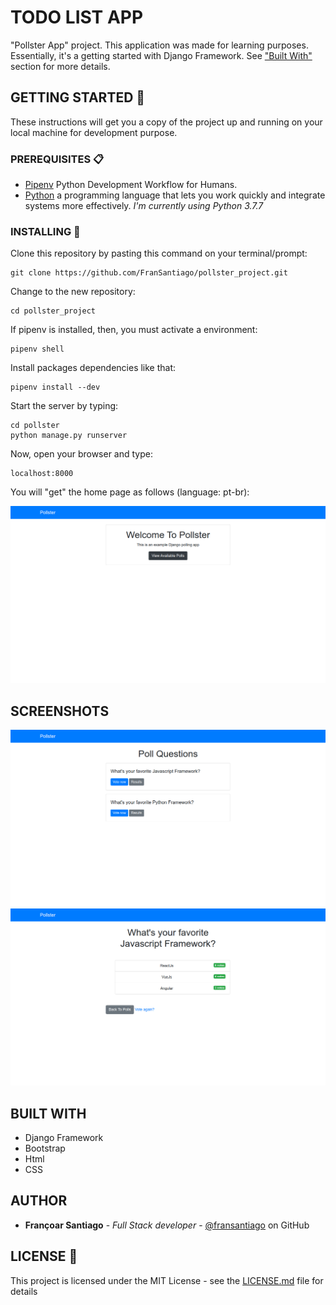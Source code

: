 # TODO LIST APP

"Pollster App" project. This application was made for learning purposes. Essentially, it's a getting started with Django Framework. See ["Built With"](#built-with) section for more details.

## GETTING STARTED 🚀

These instructions will get you a copy of the project up and running on your local machine for development purpose.

### PREREQUISITES 📋

- [Pipenv](https://github.com/pypa/pipenv/) Python Development Workflow for Humans.
- [Python](https://www.mongodb.com/)  a programming language that lets you work quickly and integrate systems more effectively. *I'm currently using Python 3.7.7*

### INSTALLING 🔧

Clone this repository by pasting this command on your terminal/prompt:

```
git clone https://github.com/FranSantiago/pollster_project.git
```

Change to the new repository:

```
cd pollster_project
```

If pipenv is installed, then, you must activate a environment:

```
pipenv shell
```

Install packages dependencies like that:

```
pipenv install --dev
```

Start the server by typing:

```
cd pollster
python manage.py runserver
```

Now, open your browser and type:

```
localhost:8000
```

You will "get" the home page as follows (language: pt-br):

![Home page](./screenshots/home.png)

## SCREENSHOTS

![Poll questions](./screenshots/poll-questions.png)
![Results Page](./screenshots/results.png)

## BUILT WITH

- Django Framework
- Bootstrap
- Html
- CSS

## AUTHOR

- **Françoar Santiago** - _Full Stack developer_ - [@fransantiago](https://github.com/fransantiago) on GitHub

## LICENSE 📄

This project is licensed under the MIT License - see the [LICENSE.md](LICENSE.md) file for details
